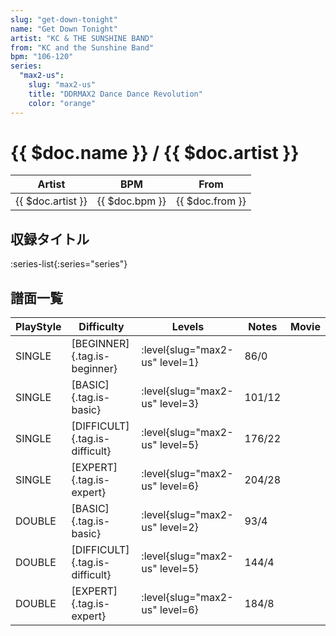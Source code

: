 ```yaml
---
slug: "get-down-tonight"
name: "Get Down Tonight"
artist: "KC & THE SUNSHINE BAND"
from: "KC and the Sunshine Band"
bpm: "106-120"
series:
  "max2-us":
    slug: "max2-us"
    title: "DDRMAX2 Dance Dance Revolution"
    color: "orange"
---
```


# {{ $doc.name }} / {{ $doc.artist }}

|Artist|BPM|From|
|------|---|----|
|{{ $doc.artist }}|{{ $doc.bpm }}|{{ $doc.from }}|

## 収録タイトル

:series-list{:series="series"}

## 譜面一覧

|PlayStyle|Difficulty|Levels|Notes|Movie|
|---------|----------|------|-----|-----|
|SINGLE|[BEGINNER]{.tag.is-beginner}|:level{slug="max2-us" level=1}|86/0||
|SINGLE|[BASIC]{.tag.is-basic}|:level{slug="max2-us" level=3}|101/12||
|SINGLE|[DIFFICULT]{.tag.is-difficult}|:level{slug="max2-us" level=5}|176/22||
|SINGLE|[EXPERT]{.tag.is-expert}|:level{slug="max2-us" level=6}|204/28||
|DOUBLE|[BASIC]{.tag.is-basic}|:level{slug="max2-us" level=2}|93/4||
|DOUBLE|[DIFFICULT]{.tag.is-difficult}|:level{slug="max2-us" level=5}|144/4||
|DOUBLE|[EXPERT]{.tag.is-expert}|:level{slug="max2-us" level=6}|184/8||
